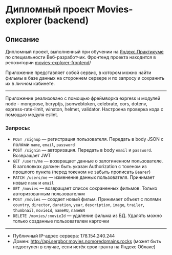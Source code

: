 # Дипломный проект Movies-explorer (backend)
## Описание

Дипломный проект, выполненный при обучении на [Яндекс.Практикуме](https://praktikum.yandex.ru/)
по специальности Веб-разработчик. Фронтенд проекта находится в репозитории
[movies-explorer-frontend](https://github.com/SergeyBoravtsov/movies-explorer-frontend.git)/

Приложение представляет собой сервис, в котором можно найти фильмы в базе данных на стороннем сервере и по запросу и сохранить их в личном кабинете.

***

Приложение реализовано с помощью фреймворка express и модулей node - mongoose, bcryptjs, jsonwebtoken, celebrate, cors, dotenv, express-rate-limit, winston, helmet, validator.
Настроена проверка кода с помощью модуля eslint.

### Запросы:
- `POST /signup` — регистрация пользователя. Передать в body JSON с полями `name`, `email`, `password`
- `POST /signin` — авторизация. Передать в body `email` и `password`. Возвращает JWT
- `GET /users/me` — возвращает данные о залогиненном пользователе. В заголовках должен быть указан Authorization с токеном
из прошлого пункта (перед токеном не забыть прописать `Bearer`)
- `PATCH /users/me` — изменение данных пользователя. Принимает новые `name` и `email`
- `GET /movies` — возвращает список сохраненных фильмов. Только авторизованным пользователям
- `POST /movies` — создает новый фильм. Принимает объект с полями `country`, `director`, `duration`, `year`, `description`,
`image`, `trailer`, `thumbnail`, `movieId`, `nameRU`, `nameEN`
- `DELETE /movies/:movieId` — удаление фильма из БД. Удалять можно только созданные пользователем карточки


***
- Публичный IP-адрес сервера: 178.154.240.244
- Домен: http://api.sergbor.movies.nomoredomains.rocks
(может быть недоступен в случае, если истёк срок гранта на Яндекс Облаке)
